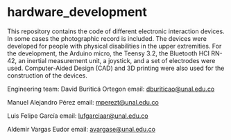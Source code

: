 # hardware_development

This repository contains the code of different electronic interaction devices. In some cases the photographic record is included. The devices were developed for people with physical disabilities in the upper extremities. For the development, the Arduino micro, the Teensy 3.2, the Bluetooth HCI RN-42, an inertial measurement unit, a joystick, and a set of electrodes were used. Computer-Aided Design (CAD) and 3D printing were also used for the construction of the devices.

Engineering team:
David Buriticá Ortegon
email: dburiticao@unal.edu.co

Manuel Alejandro Pérez
email: mperezt@unal.edu.co

Luis Felipe García
email: lufgarciaar@unal.edu.co

Aldemir Vargas Eudor
email: avargase@unal.edu.co
